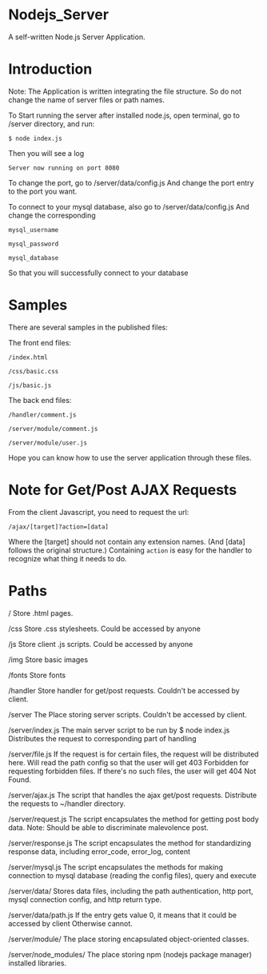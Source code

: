 # Nodejs_Server

A self-written Node.js Server Application. 

# Introduction

Note: The Application is written integrating the file structure. So do not change the name of server files or path names.

To Start running the server after installed node.js, open terminal, go to /server directory, and run:

    $ node index.js
    
Then you will see a log

    Server now running on port 8080

To change the port, go to /server/data/config.js
And change the port entry to the port you want.

To connect to your mysql database, also go to /server/data/config.js
And change the corresponding

    mysql_username
    
    mysql_password
    
    mysql_database
    
So that you will successfully connect to your database

# Samples

There are several samples in the published files:

The front end files: 

    /index.html
    
    /css/basic.css
    
    /js/basic.js

The back end files:

    /handler/comment.js
    
    /server/module/comment.js
    
    /server/module/user.js
    
Hope you can know how to use the server application through these files.

# Note for Get/Post AJAX Requests

From the client Javascript, you need to request the url: 

    /ajax/[target]?action=[data]

Where the [target] should not contain any extension names. (And [data] follows the original structure.)
Containing <code>action</code> is easy for the handler to recognize what thing it needs to do.

# Paths

/
Store .html pages.

/css
Store .css stylesheets. Could be accessed by anyone

/js
Store client .js scripts. Could be accessed by anyone

/img
Store basic images

/fonts
Store fonts

/handler
Store handler for get/post requests. Couldn't be accessed by client. 

/server
The Place storing server scripts. Couldn't be accessed by client.

/server/index.js
The main server script to be run by 
  $ node index.js
Distributes the request to corresponding part of handling

/server/file.js
If the request is for certain files, the request will be distributed here. 
Will read the path config so that the user will get 403 Forbidden for requesting forbidden files. 
If there's no such files, the user will get 404 Not Found. 

/server/ajax.js
The script that handles the ajax get/post requests. Distribute the requests to ~/handler directory. 

/server/request.js
The script encapsulates the method for getting post body data. 
Note: Should be able to discriminate malevolence post.

/server/response.js
The script encapsulates the method for standardizing response data, including error_code, error_log, content

/server/mysql.js
The script encapsulates the methods for making connection to mysql database (reading the config files), 
query and execute

/server/data/
Stores data files, including the path authentication, http port, mysql connection config, and http return type. 

/server/data/path.js
If the entry gets value 0, it means that it could be accessed by client
Otherwise cannot.

/server/module/
The place storing encapsulated object-oriented classes. 

/server/node_modules/
The place storing npm (nodejs package manager) installed libraries.

